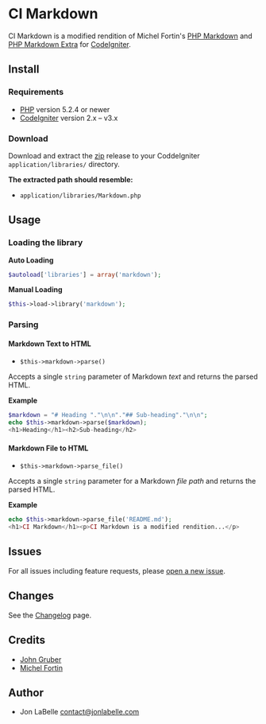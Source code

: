 # CI Markdown

CI Markdown is a modified rendition of Michel Fortin's [PHP Markdown][1] 
and [PHP Markdown Extra][2] for [CodeIgniter][3].

## Install

### Requirements

- [PHP][4] version 5.2.4 or newer
- [CodeIgniter][3] version 2.x – v3.x

### Download

Download and extract the [zip][5] release to your CoddeIgniter 
`application/libraries/` directory.

**The extracted path should resemble:**

- `application/libraries/Markdown.php`

## Usage

### Loading the library

**Auto Loading**

```php
$autoload['libraries'] = array('markdown');
```

**Manual Loading**

```php
$this->load->library('markdown');
```

### Parsing

#### Markdown Text to HTML

- `$this->markdown->parse()`

Accepts a single `string` parameter of Markdown *text* and returns the parsed 
HTML.

**Example**

```php
$markdown = "# Heading "."\n\n"."## Sub-heading"."\n\n";
echo $this->markdown->parse($markdown);
<h1>Heading</h1><h2>Sub-heading</h2>
```

#### Markdown File to HTML

- `$this->markdown->parse_file()`

Accepts a single `string` parameter for a Markdown *file path* and returns the 
parsed HTML.

**Example**

```php
echo $this->markdown->parse_file('README.md');
<h1>CI Markdown</h1><p>CI Markdown is a modified rendition...</p>
```

## Issues

For all issues including feature requests, please [open a new issue][6].

## Changes

See the [Changelog][7] page.

## Credits

- [John Gruber](http://daringfireball.net/)
- [Michel Fortin](https://michelf.ca/home/)

## Author

- Jon LaBelle <contact@jonlabelle.com>

[1]: https://michelf.ca/projects/php-markdown/
[2]: https://michelf.ca/projects/php-markdown/extra/
[3]: http://www.codeigniter.com
[4]: http://php.net
[5]: https://github.com/jonlabelle/ci-markdown/archive/master.zip
[6]: https://github.com/jonlabelle/ci-markdown/issues/new
[7]: https://github.com/jonlabelle/ci-markdown/blob/master/CHANGELOG.md
